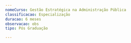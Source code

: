 ```yaml
---
nomeCurso: Gestão Estratégica na Administração Pública
classificacao: Especialização
duracao: 6 meses
observacao: obs
tipo: Pós Graduação

---
```


